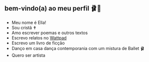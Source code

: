 ## bem-vindo(a) ao meu perfil 🩰💌
- Meu nome é Ella!
- Sou cristã ✝️
- Amo escrever poemas e outros textos
- Escrevo relatos no [Wattpad](http://www.wattpad.com) 
- Escrevo um livro de ficção  
- Danço em casa dança contemporania com um mistura de Ballet 🩰
- Quero ser artista 
<!--
- 🔭 Atualmente estou trabalhando em ...
- 🌱 Atualmente estou aprendendo...
- 👯 Procuro colaborar em ...
- 🤔 Estou procurando ajuda com ...
- 💬 Pergunte-me sobre ...
- 📫 Como entrar em contato comigo: ...
- 😄 Pronomes: ...
- ⚡ Curiosidade: ...
-->





<!--
**Ella-santana0707/Ella-santana0707** is a ✨ _special_ ✨ repository because its `README.md` (this file) appears on your GitHub profile.

Here are some ideas to get you started:

- 🔭 I’m currently working on ...
- 🌱 I’m currently learning ...
- 👯 I’m looking to collaborate on ...
- 🤔 I’m looking for help with ...
- 💬 Ask me about ...
- 📫 How to reach me: ...
- 😄 Pronouns: ...
- ⚡ Fun fact: ...
-->

